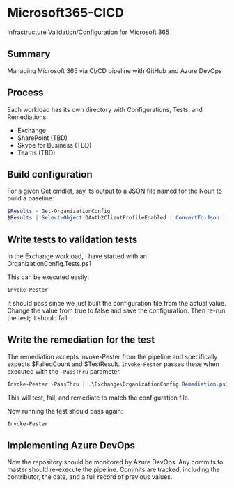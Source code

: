 # Microsoft365-CICD
Infrastructure Validation/Configuration for Microsoft 365

## Summary
Managing Microsoft 365 via CI/CD pipeline with GitHub and Azure DevOps

## Process
Each workload has its own directory with Configurations, Tests, and Remediations.

* Exchange
* SharePoint (TBD)
* Skype for Business (TBD)
* Teams (TBD)

## Build configuration
For a given Get cmdlet, say its output to a JSON file named for the Noun to build a baseline:

```powershell
$Results = Get-OrganizationConfig
$Results | Select-Object OAuth2ClientProfileEnabled | ConvertTo-Json | Out-File .\Exchange\OrganizationConfig.json
```

## Write tests to validation tests

In the Exchange workload, I have started with an OrganizationConfig.Tests.ps1

This can be executed easily:

```powershell
Invoke-Pester
```
It should pass since we just built the configuration file from the actual value.  Change the value from true to false and save the configuration.  Then re-run the test; it should fail.

## Write the remediation for the test

The remediation accepts Invoke-Pester from the pipeline and specifically expects $FailedCount and $TestResult.  ```Invoke-Pester``` passes these when executed with the ```-PassThru``` parameter.

```powershell
Invoke-Pester -PassThru | .\Exchange\OrganizationConfig.Remediation.ps1
```

This will test, fail, and remediate to match the configuration file.

Now running the test should pass again:

```powershell
Invoke-Pester
```

## Implementing Azure DevOps

Now the repository should be monitored by Azure DevOps.  Any commits to master should re-execute the pipeline.  Commits are tracked, including the contributor, the date, and a full record of previous values.